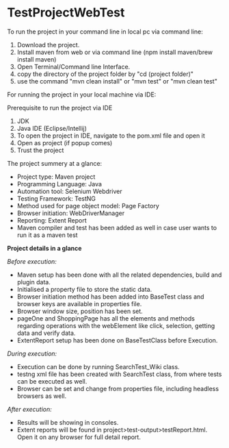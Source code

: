 # TestProjectWebTest


To run the project in your command line in local pc via command line: 
1. Download the project.
2. Install maven from web or via command line (npm install maven/brew install maven)
3. Open Terminal/Command line Interface.
4. copy the directory of the project folder by "cd (project folder)"
5. use the command "mvn clean install" or "mvn test" or "mvn clean test"



For running the project in your local machine via IDE:

Prerequisite to run the project via IDE
1. JDK
2. Java IDE (Eclipse/Intellij)
3. To open the project in IDE, navigate to the pom.xml file and open it
4. Open as project (if popup comes)
5. Trust the project


The project summery at a glance: 

- Project type: Maven project
- Programming Language: Java
- Automation tool: Selenium Webdriver
- Testing Framework: TestNG
- Method used for page object model: Page Factory 
- Browser initiation: WebDriverManager
- Reporting: Extent Report
- Maven compiler and test has been added as well in case user wants to run it as a maven test



**Project details in a glance**

_Before execution:_
- Maven setup has been done with all the related dependencies, build and plugin data.
- Initialised a property file to store the static data.
- Browser initiation method has been added into BaseTest class and browser keys are available in properties file.
- Browser window size, position has been set. 
- pageOne and ShoppingPage has all the elements and methods regarding operations with the webElement like click, selection, getting data and verify data.
- ExtentReport setup has been done on BaseTestClass before Execution.


_During execution:_
- Execution can be done by running SearchTest_Wiki class.
- testng xml file has been created with SearchTest class, from where tests can be executed as well. 
- Browser can be set and change from properties file, including headless browsers as well. 

_After execution:_
- Results will be showing in consoles. 
- Extent reports will be found in project>test-output>testReport.html. Open it on any browser for full detail report.
